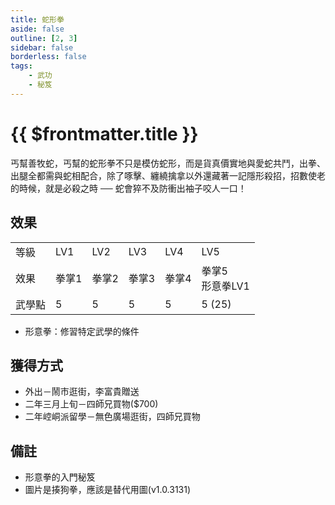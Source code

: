 ```yaml
---
title: 蛇形拳
aside: false
outline: [2, 3]
sidebar: false
borderless: false
tags:
    - 武功
    - 秘笈
---
```


# {{ $frontmatter.title }}

<BookItemIcon :size="`medium`" :needLink="false" :no="4008"></BookItemIcon>

丐幫善牧蛇，丐幫的蛇形拳不只是模仿蛇形，而是貨真價實地與愛蛇共鬥，出拳、出腿全都需與蛇相配合，除了啄擊、纏繞擒拿以外還藏著一記隱形殺招，招數使老的時候，就是必殺之時 ── 蛇會猝不及防衝出袖子咬人一口！
<br clear="all" />

## 效果

<table>
    <tr>
        <td>等級</td>
        <td>LV1</td>
        <td>LV2</td>
        <td>LV3</td>
        <td>LV4</td>
        <td>LV5</td>
    </tr>
    <tr>
        <td>效果</td>
        <td>拳掌1</td>
        <td>拳掌2</td>
        <td>拳掌3</td>
        <td>拳掌4</td>
        <td>拳掌5<br>形意拳LV1</td>
    </tr>
    <tr>
        <td>武學點</td>
        <td>5</td>
        <td>5</td>
        <td>5</td>
        <td>5</td>
        <td>5 (25)</td>
    </tr>
</table>

-   形意拳：修習特定武學的條件

## 獲得方式

-   外出－鬧市逛街，李富貴贈送
-   二年三月上旬－四師兄買物($700)
-   二年崆峒派留學－無色廣場逛街，四師兄買物

## 備註

-   形意拳的入門秘笈
-   圖片是揍狗拳，應該是替代用圖(v1.0.3131)
